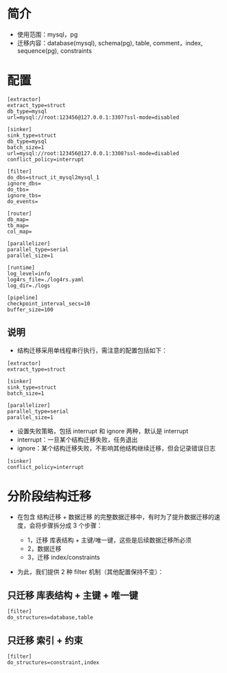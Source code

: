 # 简介
- 使用范围：mysql，pg
- 迁移内容：database(mysql), schema(pg), table, comment，index, sequence(pg), constraints

# 配置
```
[extractor]
extract_type=struct
db_type=mysql
url=mysql://root:123456@127.0.0.1:3307?ssl-mode=disabled

[sinker]
sink_type=struct
db_type=mysql
batch_size=1
url=mysql://root:123456@127.0.0.1:3308?ssl-mode=disabled
conflict_policy=interrupt

[filter]
do_dbs=struct_it_mysql2mysql_1
ignore_dbs=
do_tbs=
ignore_tbs=
do_events=

[router]
db_map=
tb_map=
col_map=

[parallelizer]
parallel_type=serial
parallel_size=1

[runtime]
log_level=info
log4rs_file=./log4rs.yaml
log_dir=./logs

[pipeline]
checkpoint_interval_secs=10
buffer_size=100
```

## 说明
- 结构迁移采用单线程串行执行，需注意的配置包括如下：
```
[extractor]
extract_type=struct

[sinker]
sink_type=struct
batch_size=1

[parallelizer]
parallel_type=serial
parallel_size=1
```

- 设置失败策略，包括 interrupt 和 ignore 两种，默认是 interrupt
- interrupt：一旦某个结构迁移失败，任务退出
- ignore：某个结构迁移失败，不影响其他结构继续迁移，但会记录错误日志
```
[sinker]
conflict_policy=interrupt
```

# 分阶段结构迁移
- 在包含 结构迁移 + 数据迁移 的完整数据迁移中，有时为了提升数据迁移的速度，会将步骤拆分成 3 个步骤：
    - 1，迁移 库表结构 + 主键/唯一键，这些是后续数据迁移所必须
    - 2，数据迁移
    - 3，迁移 index/constraints

- 为此，我们提供 2 种 filter 机制（其他配置保持不变）：

## 只迁移 库表结构 + 主键 + 唯一键
```
[filter]
do_structures=database,table
```

## 只迁移 索引 + 约束
```
[filter]
do_structures=constraint,index
```